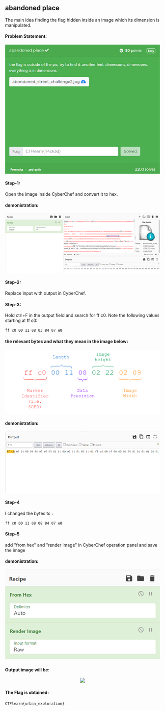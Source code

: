## abandoned place
The main idea finding the flag hidden inside an image which its dimension is manipulated.


#### Problem Statement:
<p align="center">
<img src="resources/images/abandoned place.png">
<br>


#### Step-1:
Open the image inside CyberChef and convert it to hex.

#### demonistration:
<p align="center">
<img src="resources/images/tohex.png">
<br>

#### Step-2:
Replace input with output in CyberChef.


#### Step-3:
Hold ctrl+F in the output field and search for ff c0. Note the following values starting at ff c0:

`ff c0 00 11 08 03 84 07 e0`

#### the relevant bytes and what they mean in the image below:
<p align="center">
<img src="resources/images/bytes.png">
<br>

#### demonistration:
<p align="center">
<img src="resources/images/out.png">
<br>

#### Step-4
I changed the bytes to :

`ff c0 00 11 08 08 84 07 e0`

#### Step-5
add "from hex" and "render image" in CyberChef operation panel and save the image

#### demonistration:
<p align="center">
<img src="resources/images/image render.png">
<br>

#### Output image will be:
<p align="center">
<img src="resources/images/soution.png">
<br>


#### The Flag is obtained:
`CTFlearn{urban_exploration}`
